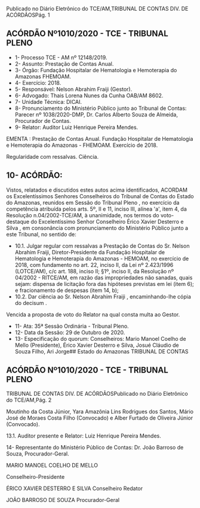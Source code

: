 Publicado  no  Diário  Eletrônico do TCE/AM,TRIBUNAL DE CONTAS DIV. DE ACÓRDÃOSPág. 1

## ACÓRDÃO Nº1010/2020 - TCE - TRIBUNAL PLENO

- 1- Processo TCE - AM nº 12148/2019.
- 2- Assunto: Prestação de Contas Anual.
- 3- Órgão: Fundação Hospitalar de Hematologia e Hemoterapia do Amazonas  FHEMOAM.
- 4- Exercício: 2018.
- 5- Responsável: Nelson Abrahim Fraiji (Gestor).
- 6- Advogado: Thais Lorena Nunes da Cunha OAB/AM 8602.
- 7- Unidade Técnica: DICAI.
- 8- Pronunciamento  do  Ministério  Público  junto  ao  Tribunal  de  Contas: Parecer  nº 1038/2020-DMP, Dr. Carlos Alberto Souza de Almeida, Procurador de Contas.
- 9- Relator: Auditor Luiz Henrique Pereira Mendes.

EMENTA : Prestação  de  Contas  Anual.  Fundação Hospitalar de Hematologia e Hemoterapia do Amazonas - FHEMOAM. Exercício de 2018.

Regularidade com ressalvas. Ciência.

## 10-  ACÓRDÃO:

Vistos, relatados e discutidos estes autos acima identificados, ACORDAM os Excelentíssimos Senhores Conselheiros do Tribunal de Contas do Estado do Amazonas, reunidos em Sessão do Tribunal Pleno , no exercício da competência atribuída pelos arts. 5º, II e 11, inciso III, alínea 'a', item 4, da Resolução n.04/2002-TCE/AM, à unanimidade, nos  termos  do  voto-destaque  do  Excelentíssimo  Senhor  Conselheiro  Érico  Xavier Desterro e Silva , em consonância com pronunciamento do Ministério Público junto a este Tribunal, no sentido de:

- 10.1. Julgar  regular  com  ressalvas a  Prestação  de  Contas  do Sr.  Nelson Abrahim Fraiji, Diretor-Presidente da Fundação Hospitalar de Hematologia e Hemoterapia do Amazonas - HEMOAM, no exercício de 2018,  com  fundamento  no  art.  22,  inciso  II,  da  Lei  nº  2.423/1996 (LOTCE/AM), c/c art. 188, inciso II; §1º, inciso II, da Resolução nº 04/2002 -  RITCE/AM,  em  razão  das  impropriedades  não  sanadas,  quais  sejam: dispensa  de  licitação  fora  das  hipóteses  previstas  em  lei  (item  6);  e fracionamento de despesas (item 14, b);
- 10.2. Dar ciência ao Sr.  Nelson  Abrahim Fraiji ,  encaminhando-lhe cópia do decisum .

Vencida a proposta de voto do Relator na qual consta multa ao Gestor.

- 11-  Ata: 35ª Sessão Ordinária - Tribunal Pleno.
- 12-  Data da Sessão: 29 de Outubro de 2020.
- 13-  Especificação do quorum: Conselheiros: Mario Manoel Coelho de Mello (Presidente), Érico Xavier Desterro e Silva, Josué Cláudio de Souza Filho, Ari Jorge## Estado do Amazonas TRIBUNAL DE CONTAS

## ACÓRDÃO Nº1010/2020 - TCE - TRIBUNAL PLENO

TRIBUNAL DE CONTAS DIV. DE ACÓRDÃOSPublicado  no  Diário  Eletrônico do TCE/AM,Pág. 2

Moutinho da Costa Júnior, Yara Amazônia Lins Rodrigues dos Santos, Mário José de Moraes Costa Filho (Convocado) e Alber Furtado de Oliveira Júnior (Convocado).

13.1. Auditor presente e Relator: Luiz Henrique Pereira Mendes.

14-  Representante  do  Ministério  Público  de  Contas: Dr. João  Barroso  de  Souza, Procurador-Geral.

MARIO MANOEL COELHO DE MELLO

Conselheiro-Presidente

ÉRICO XAVIER DESTERRO E SILVA Conselheiro Redator

JOÃO BARROSO DE SOUZA Procurador-Geral